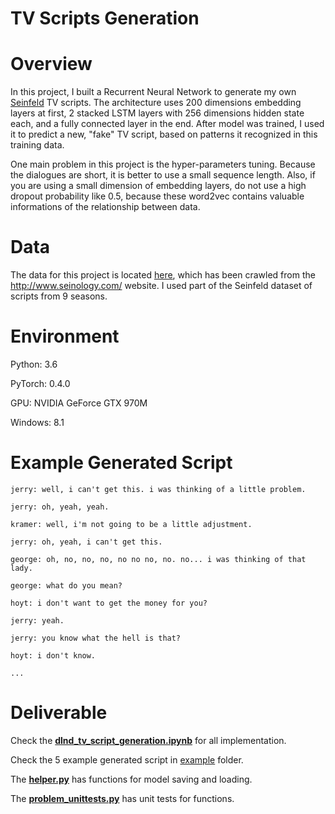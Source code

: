 # TV Scripts Generation 

# Overview
In this project, I built a Recurrent Neural Network to generate my own [Seinfeld](https://en.wikipedia.org/wiki/Seinfeld) TV scripts. The architecture uses 200 dimensions embedding layers at first, 2 stacked LSTM layers with 256 dimensions hidden state each, and a fully connected layer in the end. After model was trained, I used it to predict a new, "fake" TV script, based on patterns it recognized in this training data.

One main problem in this project is the hyper-parameters tuning. Because the dialogues are short, it is better to use a small sequence length. Also, if you are using a small dimension of embedding layers, do not use a high dropout probability like 0.5, because these word2vec contains valuable informations of the relationship between data.

# Data
The data for this project is located [here](./data/Seinfeld_Scripts.txt), which has been crawled from the http://www.seinology.com/ website. I used part of the Seinfeld dataset of scripts from 9 seasons.

# Environment
Python: 3.6

PyTorch: 0.4.0

GPU: NVIDIA GeForce GTX 970M

Windows: 8.1

# Example Generated Script

```
jerry: well, i can't get this. i was thinking of a little problem.

jerry: oh, yeah, yeah.

kramer: well, i'm not going to be a little adjustment.

jerry: oh, yeah, i can't get this.

george: oh, no, no, no, no no no, no. no... i was thinking of that lady.

george: what do you mean?

hoyt: i don't want to get the money for you?

jerry: yeah.

jerry: you know what the hell is that?

hoyt: i don't know.

...

```

# Deliverable
Check the [**dlnd_tv_script_generation.ipynb**](./dlnd_tv_script_generation.ipynb) for all implementation.

Check the 5 example generated script in [example](./example) folder.

The [**helper.py**](./helper.py) has functions for model saving and loading.

The [**problem_unittests.py**](./problem_unittests.py) has unit tests for functions.
